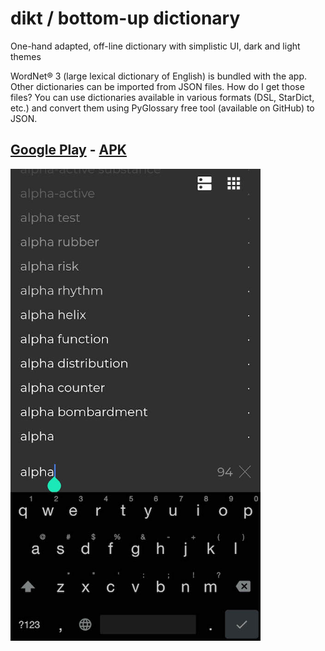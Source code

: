 # dikt / bottom-up dictionary

One-hand adapted, off-line dictionary with simplistic UI, dark and light themes

WordNet® 3 (large lexical dictionary of English) is bundled with the app. Other dictionaries can be imported from JSON files. How do I get those files? You can use dictionaries available in various formats (DSL, StarDict, etc.) and convert them using PyGlossary free tool (available on GitHub) to JSON.

## [Google Play](https://play.google.com/store/apps/details?id=com.saplin.dikt) - [APK](https://github.com/maxim-saplin/dikt/releases/download/1.0.1/dikt.apk)
 


<img src="https://raw.githubusercontent.com/maxim-saplin/dikt/master/En1.jpg"  width="400">
